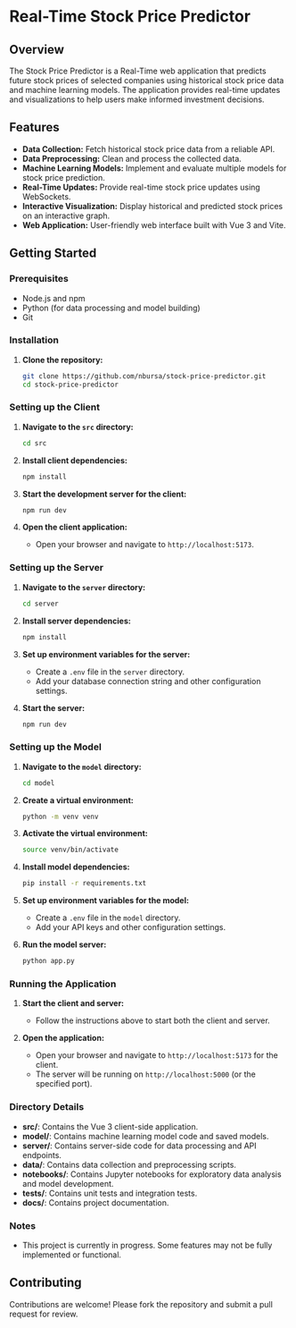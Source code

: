 # Real-Time Stock Price Predictor

## Overview

The Stock Price Predictor is a Real-Time web application that predicts future stock prices of selected companies using historical stock price data and machine learning models. The application provides real-time updates and visualizations to help users make informed investment decisions.

## Features

- **Data Collection:** Fetch historical stock price data from a reliable API.
- **Data Preprocessing:** Clean and process the collected data.
- **Machine Learning Models:** Implement and evaluate multiple models for stock price prediction.
- **Real-Time Updates:** Provide real-time stock price updates using WebSockets.
- **Interactive Visualization:** Display historical and predicted stock prices on an interactive graph.
- **Web Application:** User-friendly web interface built with Vue 3 and Vite.

## Getting Started

### Prerequisites

- Node.js and npm
- Python (for data processing and model building)
- Git

### Installation

1. **Clone the repository:**
   ```sh
   git clone https://github.com/nbursa/stock-price-predictor.git
   cd stock-price-predictor
   ```

### Setting up the Client

1. **Navigate to the `src` directory:**
   ```sh
   cd src
   ```

2. **Install client dependencies:**
   ```sh
   npm install
   ```

3. **Start the development server for the client:**
   ```sh
   npm run dev
   ```

4. **Open the client application:**
   - Open your browser and navigate to `http://localhost:5173`.

### Setting up the Server

1. **Navigate to the `server` directory:**
   ```sh
   cd server
   ```

2. **Install server dependencies:**
   ```sh
   npm install
   ```

3. **Set up environment variables for the server:**
   - Create a `.env` file in the `server` directory.
   - Add your database connection string and other configuration settings.

4. **Start the server:**
   ```sh
   npm run dev
   ```

### Setting up the Model

1. **Navigate to the `model` directory:**
   ```sh
   cd model
   ```

2. **Create a virtual environment:**
   ```sh
   python -m venv venv
   ```

3. **Activate the virtual environment:**
   ```sh
   source venv/bin/activate
   ```

4. **Install model dependencies:**
   ```sh
   pip install -r requirements.txt
   ```

5. **Set up environment variables for the model:**
   - Create a `.env` file in the `model` directory.
   - Add your API keys and other configuration settings.

6. **Run the model server:**
   ```sh
   python app.py
   ```

### Running the Application

1. **Start the client and server:**
   - Follow the instructions above to start both the client and server.

2. **Open the application:**
   - Open your browser and navigate to `http://localhost:5173` for the client.
   - The server will be running on `http://localhost:5000` (or the specified port).

### Directory Details

- **src/**: Contains the Vue 3 client-side application.
- **model/**: Contains machine learning model code and saved models.
- **server/**: Contains server-side code for data processing and API endpoints.
- **data/**: Contains data collection and preprocessing scripts.
- **notebooks/**: Contains Jupyter notebooks for exploratory data analysis and model development.
- **tests/**: Contains unit tests and integration tests.
- **docs/**: Contains project documentation.

### Notes

- This project is currently in progress. Some features may not be fully implemented or functional.

## Contributing

Contributions are welcome! Please fork the repository and submit a pull request for review.